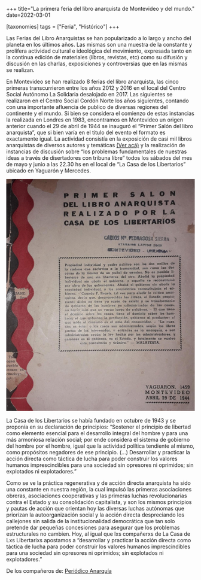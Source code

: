 +++
title="La primera feria del libro anarquista de Montevideo y del mundo."
date=2022-03-01

[taxonomies]
tags = ["Feria", "Histórico"]
+++

<!-- more -->

Las Ferias del Libro Anarquistas se han popularizado a lo largo y ancho del planeta en los últimos años. Las mismas son una muestra de la constante y prolifera actividad cultural e ideológica del movimiento, expresada tanto en la continua edición de materiales (libros, revistas, etc) como su difusión y discusión en las charlas, exposiciones y controversias que en las mismas se realizan.

En Montevideo se han realizado 8 ferias del libro anarquista, las cinco primeras transcurrieron entre los años 2012 y 2016 en el local del Centro Social Autónomo La Solidaria desalojado en 2017. Las siguientes se realizaron en el Centro Social Cordón Norte los años siguientes, contando con una importante afluencia de publico de diversas regiones del continente y el mundo.
Si bien se considera el comienzo de estas instancias la realizada en Londres en 1983, encontramos en Montevideo un origen anterior cuando el 29 de abril de 1944 se inauguró el “Primer Salón del libro anarquista”, que si bien varía en el titulo del evento el formato es exactamente igual.
La actividad consistía en la exposición de casi mil libros anarquistas de diversos autores y temáticas [(Ver acá)](http://ateneuenciclopedicpopular.org/wp-content/uploads/2021/01/primer-salon-del-libro-anarquista-abril-1944.pdf) y la realización de instancias de discusión sobre “los problemas fundamentales de nuestras ideas a través de disertadores con tribuna libre” todos los sábados del mes de mayo y junio a las 22.30 hs en el local de “La Casa de los Libertarios” ubicado en Yaguarón y Mercedes.

![zola](images\primeraferia.jpg)

La Casa de los Libertarios se había fundado en octubre de 1943 y se proponía en su declaración de principios: “Sostener el principio de libertad como elemento esencial para el desarrollo integral del hombre y para una más armoniosa relación social; por ende considera el sistema de gobierno del hombre por el hombre, igual que la actividad política tendiente al mismo, como propósitos negadores de ese principio. (…) Desarrollar y practicar la acción directa como táctica de lucha para poder construir los valores humanos imprescindibles para una sociedad sin opresores ni oprimidos; sin explotados ni explotadores.”

Como se ve la práctica regenerativa y de acción directa anarquista ha sido una constante en nuestra región, la cual impulsó las primeras asociaciones obreras, asociaciones cooperativas y las primeras luchas revolucionarias contra el Estado y su consolidación capitalista, y son los mismos principios y pautas de acción que orientan hoy las diversas luchas autónomas que priorizan la autoorganización social y la acción directa despreciando los callejones sin salida de la institucionalidad democrática que tan solo pretende dar pequeñas concesiones para asegurar que los problemas estructurales no cambien.
Hoy, al igual que lxs compañerxs de La Casa de Lxs Libertarixs apostamos a “desarrollar y practicar la acción directa como táctica de lucha para poder construir los valores humanos imprescindibles para una sociedad sin opresores ni oprimidos; sin explotados ni explotadores.”

De los compañeros de: [Periódico Anarquía](http://periodicoanarquia.wordpress.com/?fbclid=IwAR1gKDHQNfN00fVfXOdXmwm7knK2NCXk787WiKbuJ1X2G2fwjpfhQR_HF20)